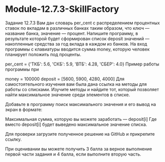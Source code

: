 # Module-12.7.3-SkillFactory
Задание 12.7.3
Вам дан словарь per_cent с распределением процентных ставок по вкладам в различных банках таким образом, что ключ — название банка, значение — процент. Напишите программу, в результате которой будет сформирован список deposit значений — накопленные средства за год вклада в каждом из банков. На вход программы с клавиатуры вводится сумма money, которую человек планирует положить под проценты.

per_cent = {'ТКБ': 5.6, 'СКБ': 5.9, 'ВТБ': 4.28, 'СБЕР': 4.0}
Пример работы программы при

money = 100000
deposit = [5600, 5900, 4280, 4000] 
Для самостоятельного изучения вам была дана ссылка на методы для работы со списками. Изучите методы и найдите тот, который позволяет найти максимальное значение среди элементов в списке.

Добавьте в программу поиск максимального значения и его вывод на экран в формате:

Максимальная сумма, которую вы можете заработать — deposit[i]
Где вместо deposit[i] будет выведено максимальное значение списка.

Для проверки загрузите полученное решение на GitHub и прикрепите ссылку.

При оценивании вы можете получить 3 балла за верное выполнение первой части задания и 4 балла, если выполните вторую часть.
